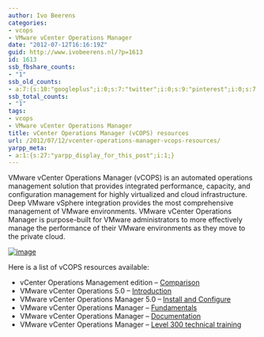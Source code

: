 ```yaml
---
author: Ivo Beerens
categories:
- vcops
- VMware vCenter Operations Manager
date: "2012-07-12T16:16:19Z"
guid: http://www.ivobeerens.nl/?p=1613
id: 1613
ssb_fbshare_counts:
- "1"
ssb_old_counts:
- a:7:{s:10:"googleplus";i:0;s:7:"twitter";i:0;s:9:"pinterest";i:0;s:7:"fbshare";i:1;s:8:"linkedin";i:0;s:6:"reddit";i:0;s:6:"tumblr";i:0;}
ssb_total_counts:
- "1"
tags:
- vcops
- VMware vCenter Operations Manager
title: vCenter Operations Manager (vCOPS) resources
url: /2012/07/12/vcenter-operations-manager-vcops-resources/
yarpp_meta:
- a:1:{s:27:"yarpp_display_for_this_post";i:1;}
---
```


VMware vCenter Operations Manager (vCOPS) is an automated operations management solution that provides integrated performance, capacity, and configuration management for highly virtualized and cloud infrastructure. Deep VMware vSphere integration provides the most comprehensive management of VMware environments. VMware vCenter Operations Manager is purpose-built for VMware administrators to more effectively manage the performance of their VMware environments as they move to the private cloud.

[![image](http://localhost/wp-content/uploads/2012/07/image_thumb.png "image")](http://localhost/wp-content/uploads/2012/07/image.png)

Here is a list of vCOPS resources available:

- vCenter Operations Management edition – [Comparison](http://www.vmware.com/products/datacenter-virtualization/vcenter-operations-management/compare-editions.html)
- VMware vCenter Operations 5.0 – [Introduction](http://www.youtube.com/watch?v=Z-DJuTiqKag)
- VMware vCenter Operations Manager 5.0 – [Install and Configure](http://www.youtube.com/watch?v=pwRdGDhI0lc)
- VMware vCenter Operations Manager – [Fundamentals](http://mylearn.vmware.com/mgrreg/courses.cfm?ui=www_edu&a=det&id_course=132265)
- VMware vCenter Operations Manager – [Documentation](http://www.vmware.com/support/pubs/vcops-pubs.html)
- VMware vCenter Operations Manager – [Level 300 technical training](http://communities.vmware.com/docs/DOC-18592)
